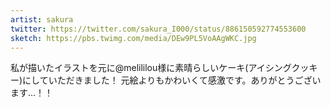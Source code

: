 ```yaml
---
artist: sakura
twitter: https://twitter.com/sakura_I000/status/886150592774553600
sketch: https://pbs.twimg.com/media/DEw9PL5VoAAgWKC.jpg
---
```

私が描いたイラストを元に@melililou様に素晴らしいケーキ(アイシングクッキー)にしていただきました！
元絵よりもかわいくて感激です。ありがとうございます…！！